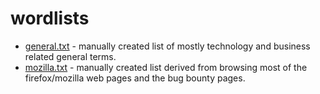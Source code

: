 # wordlists

* [general.txt](general.txt) - manually created list of mostly technology and business related general terms.
* [mozilla.txt](mozilla.txt) - manually created list derived from browsing most of the firefox/mozilla web pages and the bug bounty pages. 
